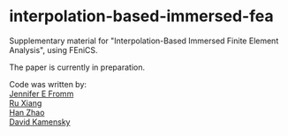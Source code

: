 # interpolation-based-immersed-fea
Supplementary material for "Interpolation-Based Immersed Finite Element Analysis", using FEniCS. 

The paper is currently in preparation. 

Code was written by:\
[Jennifer E Fromm](https://github.com/jefromm)\
[Ru Xiang](https://github.com/RuruX)\
[Han Zhao](https://github.com/hanzhao2020)\
[David Kamensky](https://github.com/david-kamensky)

